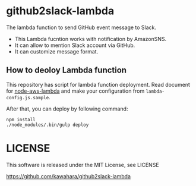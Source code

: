 # github2slack-lambda

The lambda function to send GitHub event message to Slack.

- This Lambda fucntion works with notification by AmazonSNS.
- It can allow to mention Slack account via GitHub.
- It can customize message format.

## How to deoloy Lambda function

This repository has script for lambda function deployment.
Read document for [node-aws-lambda](node-aws-lambda) and make your configuration from `lambda-config.js.sample`.

After that, you can deploy by following command:

```
npm install
./node_modules/.bin/gulp deploy
```

# LICENSE

This software is released under the MIT License, see LICENSE

https://github.com/kawahara/github2slack-lambda
